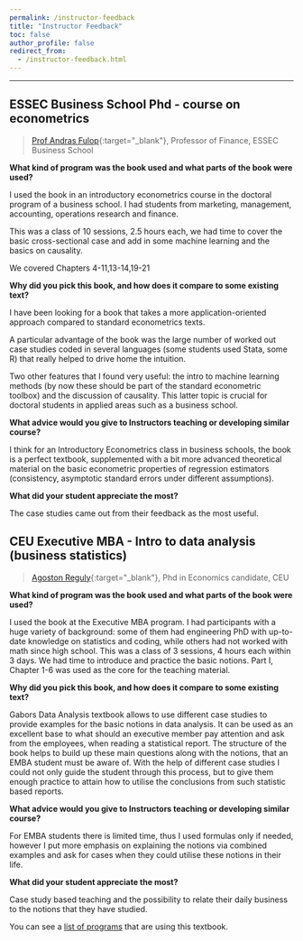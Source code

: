 ```yaml
---
permalink: /instructor-feedback
title: "Instructor Feedback"
toc: false
author_profile: false
redirect_from:
  - /instructor-feedback.html
---
```

___


## ESSEC Business School Phd  - course on econometrics 

>[Prof Andras Fulop](https://faculty.essec.edu/en/cv/en-fulop-andras/){:target="_blank"}, Professor of Finance, ESSEC Business School


**What kind of program was the book used and what parts of the book were used?**

I used the book in an introductory econometrics course in the doctoral program of a business school. I had students from marketing, management, accounting, operations research and finance. 

This was a class of 10 sessions, 2.5 hours each, we had time to cover the basic cross-sectional case and add in some machine learning and the basics on causality. 

We covered Chapters 4-11,13-14,19-21


**Why did you pick this book, and how does it compare to some existing text?**

I have been looking for a book that takes a more application-oriented approach compared to standard econometrics texts. 

A particular advantage of the book was the large number of worked out case studies coded in several languages (some students used Stata, some R) that really helped to drive home the intuition. 

Two other features that I found very useful: the intro to machine learning methods (by now these should be part of the standard econometric toolbox)  and the discussion of causality. This latter topic is crucial for doctoral students in applied areas such as a business school.
 
 
**What advice would you give to Instructors teaching or developing similar course?**

I think for an Introductory Econometrics class in business schools, the book is a perfect textbook, supplemented with a bit more advanced theoretical material on the basic econometric properties of regression estimators (consistency, asymptotic standard errors under different assumptions).
 
**What did your student appreciate the most?**

The case studies came out from their feedback as the most useful. 


## CEU Executive MBA - Intro to data analysis (business statistics)

>[ Agoston Reguly](https://github.com/regulyagoston){:target="_blank"}, Phd in Economics candidate, CEU



**What kind of program was the book used and what parts of the book were used?**

I used the book at the Executive MBA program. I had participants with a huge variety of background: some of them had engineering PhD with up-to-date knowledge on statistics and coding, while others had not worked with math since high school.
This was a class of 3 sessions, 4 hours each within 3 days. We had time to introduce and practice the basic notions.
Part I, Chapter 1-6 was used as the core for the teaching material.

**Why did you pick this book, and how does it compare to some existing text?**

Gabors Data Analysis textbook allows to use different case studies to provide examples for the basic notions in data analysis. It can be used as an excellent base to what should an executive member pay attention and ask from the employees, when reading a statistical report. The structure of the book helps to build up these main questions along with the notions, that an EMBA student must be aware of. With the help of different case studies I could not only guide the student through this process, but to give them enough practice to attain how to utilise the conclusions from such statistic based reports.

**What advice would you give to Instructors teaching or developing similar course?**

For EMBA students there is limited time, thus I used formulas only if needed, however I put more emphasis on explaining the notions via combined examples and ask for cases when they could utilise these notions in their life.

**What did your student appreciate the most?**

Case study based teaching and the possibility to relate their daily business to the notions that they have studied.






You can see a [list of programs](/courses-using/) that are using this textbook.

